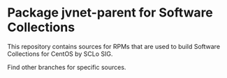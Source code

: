 # Package jvnet-parent for Software Collections

This repository contains sources for RPMs that are used
to build Software Collections for CentOS by SCLo SIG.

Find other branches for specific sources.

